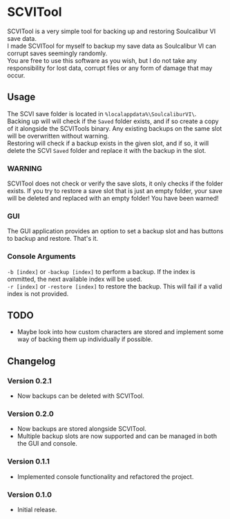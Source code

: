 ﻿# SCVITool
SCVITool is a very simple tool for backing up and restoring Soulcalibur VI save data.<br>
I made SCVITool for myself to backup my save data as Soulcalibur VI can corrupt saves seemingly randomly.<br>
You are free to use this software as you wish, but I do not take any responsibility for lost data, corrupt files or any
form of damage that may occur.

## Usage
The SCVI save folder is located in `%localappdata%\SoulcaliburVI\`.<br>
Backing up will will check if the `Saved` folder exists, and if so create a copy of it alongside the SCVITools binary.
Any existing backups on the same slot will be overwritten without warning.<br>
Restoring will check if a backup exists in the given slot, and if so, it will delete the SCVI `Saved` folder and replace
it with the backup in the slot.<br>

### WARNING
SCVITool does not check or verify the save slots, it only checks if the folder exists. If you try to restore a save slot
that is just an empty folder, your save will be deleted and replaced with an empty folder! You have been warned!<br>

### GUI
The GUI application provides an option to set a backup slot and has buttons to backup and restore. That's it.

### Console Arguments
`-b [index]` or `-backup [index]` to perform a backup. If the index is ommitted, the next available index will be used.<br>
`-r [index]` or `-restore [index]` to restore the backup. This will fail if a valid index is not provided.<br>

## TODO
- Maybe look into how custom characters are stored and implement some way of backing them up individually if possible.

## Changelog
### Version 0.2.1
- Now backups can be deleted with SCVITool.

### Version 0.2.0
- Now backups are stored alongside SCVITool.
- Multiple backup slots are now supported and can be managed in both the GUI and console.

### Version 0.1.1
- Implemented console functionality and refactored the project.

### Version 0.1.0
- Initial release.

